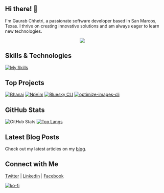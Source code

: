 ## Hi there! 👋

I'm Gaurab Chhetri, a passionate software developer based in San Marcos, Texas. I thrive on creating innovative solutions and am always eager to learn new technologies.

<div align="center">
  <img src="https://visitor-badge.laobi.icu/badge?page_id=gauravfs-14.gauravfs-14&"  />
</div>

## Skills & Technologies

[![My Skills](https://skillicons.dev/icons?i=nextjs,react,ts,nodejs,express,mongodb,mysql,sqlite,prisma,html,css,py,c,cpp,r,wordpress,linux,php,git,figma,tailwind,md,npm,neovim&perline=12)](https://skillicons.dev)

## Top Projects

[![Bhanai](https://github-readme-stats.vercel.app/api/pin/?username=gauravfs-14&repo=bhanai&theme=dark)](https://github.com/gauravfs-14/bhanai)
[![NpVim](https://github-readme-stats.vercel.app/api/pin/?username=gauravfs-14&repo=NpVim&theme=dark)](https://github.com/gauravfs-14/NpVim)
[![Bluesky CLI](https://github-readme-stats.vercel.app/api/pin/?username=gauravfs-14&repo=bluesky-cli&theme=dark)](https://github.com/gauravfs-14/bluesky-cli)
[![optimize-images-cli](https://github-readme-stats.vercel.app/api/pin/?username=gauravfs-14&repo=optimize-images-cli&theme=dark)](https://github.com/gauravfs-14/optimize-images-cli)

## GitHub Stats
![GitHub Stats](https://github-readme-stats.vercel.app/api?username=gauravfs-14&count_private=true&show_icons=true&rank_icon=github&theme=radical)
[![Top Langs](https://github-readme-stats.vercel.app/api/top-langs/?username=gauravfs-14&layout=donut&theme=dark&hide_title=true)](https://github.com/anuraghazra/github-readme-stats)

## Latest Blog Posts

Check out my latest articles on my [blog](https://computenepal.com).

## Connect with Me

<a href="https://twitter.com/gaurav_fs_14" target="_blank" rel="noopener noreferrer"><Icon /> Twitter</a> | <a href="https://www.linkedin.com/in/gaurabchhetri/" target="_blank" rel="noopener noreferrer"><Icon /> Linkedin</a> | <a href="https://www.facebook.com/gaurab.chhetri.370" target="_blank" rel="noopener noreferrer"><Icon /> Facebook</a>

[![ko-fi](https://ko-fi.com/img/githubbutton_sm.svg)](https://ko-fi.com/D1D6KQRW3)
